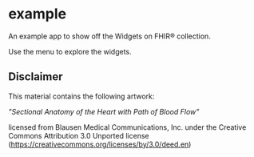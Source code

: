 # example

An example app to show off the Widgets on FHIR® collection.

Use the menu to explore the widgets.

## Disclaimer
This material contains the following artwork:

*"Sectional Anatomy of the Heart with Path of Blood Flow"*

licensed from Blausen Medical Communications, Inc. under the Creative Commons Attribution 3.0 Unported license (https://creativecommons.org/licenses/by/3.0/deed.en)
